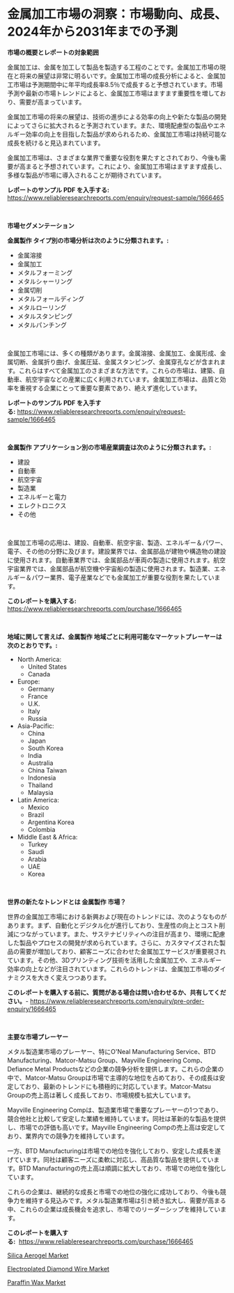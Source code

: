 <p><h1>金属加工市場の洞察：市場動向、成長、2024年から2031年までの予測</h1></p><p><strong>市場の概要とレポートの対象範囲</strong></p>
<p><p>金属加工は、金属を加工して製品を製造する工程のことです。金属加工市場の現在と将来の展望は非常に明るいです。金属加工市場の成長分析によると、金属加工市場は予測期間中に年平均成長率8.5％で成長すると予想されています。市場予測や最新の市場トレンドによると、金属加工市場はますます重要性を増しており、需要が高まっています。</p><p>金属加工市場の将来の展望は、技術の進歩による効率の向上や新たな製品の開発によってさらに拡大されると予測されています。また、環境配慮型の製品やエネルギー効率の向上を目指した製品が求められるため、金属加工市場は持続可能な成長を続けると見込まれています。</p><p>金属加工市場は、さまざまな業界で重要な役割を果たすとされており、今後も需要が高まると予想されています。これにより、金属加工市場はますます成長し、多様な製品が市場に導入されることが期待されています。</p></p>
<p><strong>レポートのサンプル PDF を入手する:</strong> <a href="https://www.reliableresearchreports.com/enquiry/request-sample/1666465">https://www.reliableresearchreports.com/enquiry/request-sample/1666465</a></p>
<p>&nbsp;</p>
<p><strong>市場セグメンテーション</strong></p>
<p><strong>金属製作 タイプ別の市場分析は次のように分類されます。:</strong></p>
<p><ul><li>金属溶接</li><li>金属加工</li><li>メタルフォーミング</li><li>メタルシャーリング</li><li>金属切削</li><li>メタルフォールディング</li><li>メタルローリング</li><li>メタルスタンピング</li><li>メタルパンチング</li></ul></p>
<p>&nbsp;</p>
<p><p>金属加工市場には、多くの種類があります。金属溶接、金属加工、金属形成、金属切断、金属折り曲げ、金属圧延、金属スタンピング、金属穿孔などが含まれます。これらはすべて金属加工のさまざまな方法です。これらの市場は、建築、自動車、航空宇宙などの産業に広く利用されています。金属加工市場は、品質と効率を重視する企業にとって重要な要素であり、絶えず進化しています。</p></p>
<p><strong>レポートのサンプル PDF を入手する:</strong>&nbsp;<a href="https://www.reliableresearchreports.com/enquiry/request-sample/1666465">https://www.reliableresearchreports.com/enquiry/request-sample/1666465</a></p>
<p>&nbsp;</p>
<p><strong> 金属製作 アプリケーション別の市場産業調査は次のように分類されます。:</strong></p>
<p><ul><li>建設</li><li>自動車</li><li>航空宇宙</li><li>製造業</li><li>エネルギーと電力</li><li>エレクトロニクス</li><li>その他</li></ul></p>
<p>&nbsp;</p>
<p><p>金属加工市場の応用は、建設、自動車、航空宇宙、製造、エネルギー＆パワー、電子、その他の分野に及びます。建設業界では、金属部品が建物や構造物の建設に使用されます。自動車業界では、金属部品が車両の製造に使用されます。航空宇宙業界では、金属部品が航空機や宇宙船の製造に使用されます。製造業、エネルギー＆パワー業界、電子産業などでも金属加工が重要な役割を果たしています。</p></p>
<p><strong>このレポートを購入する:</strong>&nbsp; <a href="https://www.reliableresearchreports.com/purchase/1666465">https://www.reliableresearchreports.com/purchase/1666465</a></p>
<p>&nbsp;</p>
<p><strong>地域に関して言えば、金属製作 地域ごとに利用可能なマーケットプレーヤーは次のとおりです。:</strong></p>
<p><ul>
    <li>
        North America:
        <ul>
            <li>United States</li>
            <li>Canada</li>
        </ul>
    </li>
    <li>
        Europe:
        <ul>
            <li>Germany</li>
            <li>France</li>
            <li>U.K.</li>
            <li>Italy</li>
            <li>Russia</li>
        </ul>
    </li>
    <li>
        Asia-Pacific:
        <ul>
            <li>China</li>
            <li>Japan</li>
            <li>South Korea</li>
            <li>India</li>
            <li>Australia</li>
            <li>China Taiwan</li>
            <li>Indonesia</li>
            <li>Thailand</li>
            <li>Malaysia</li>
        </ul>
    </li>
    <li>
        Latin America:
        <ul>
            <li>Mexico</li>
            <li>Brazil</li>
            <li>Argentina Korea</li>
            <li>Colombia</li>
        </ul>
    </li>
    <li>
        Middle East & Africa:
        <ul>
            <li>Turkey</li>
            <li>Saudi</li>
            <li>Arabia</li>
            <li>UAE</li>
            <li>Korea</li>
        </ul>
    </li>
    </ul></p>
<p>&nbsp;</p>
<p><strong>世界の新たなトレンドとは 金属製作 市場？</strong></p>
<p><p>世界の金属加工市場における新興および現在のトレンドには、次のようなものがあります。まず、自動化とデジタル化が進行しており、生産性の向上とコスト削減につながっています。また、サステナビリティへの注目が高まり、環境に配慮した製品やプロセスの開発が求められています。さらに、カスタマイズされた製品の需要が増加しており、顧客ニーズに合わせた金属加工サービスが重要視されています。その他、3Dプリンティング技術を活用した金属加工や、エネルギー効率の向上などが注目されています。これらのトレンドは、金属加工市場のダイナミクスを大きく変えつつあります。</p></p>
<p><strong>このレポートを購入する前に、質問がある場合は問い合わせるか、共有してください。</strong>- <a href="https://www.reliableresearchreports.com/enquiry/pre-order-enquiry/1666465">https://www.reliableresearchreports.com/enquiry/pre-order-enquiry/1666465</a></p>
<p>&nbsp;</p>
<p><strong>主要な市場プレーヤー</strong></p>
<p><p>メタル製造業市場のプレーヤー、特にO'Neal Manufacturing Service、BTD Manufacturing、Matcor-Matsu Group、Mayville Engineering Comp、Defiance Metal Productsなどの企業の競争分析を提供します。これらの企業の中で、Matcor-Matsu Groupは市場で主導的な地位を占めており、その成長は安定しており、最新のトレンドにも積極的に対応しています。Matcor-Matsu Groupの売上高は著しく成長しており、市場規模も拡大しています。</p><p>Mayville Engineering Compは、製造業市場で重要なプレーヤーの1つであり、競合他社と比較して安定した業績を維持しています。同社は革新的な製品を提供し、市場での評価も高いです。Mayville Engineering Compの売上高は安定しており、業界内での競争力を維持しています。</p><p>一方、BTD Manufacturingは市場での地位を強化しており、安定した成長を遂げています。同社は顧客ニーズに柔軟に対応し、高品質な製品を提供しています。BTD Manufacturingの売上高は順調に拡大しており、市場での地位を強化しています。</p><p>これらの企業は、継続的な成長と市場での地位の強化に成功しており、今後も競争力を維持する見込みです。メタル製造業市場は引き続き拡大し、需要が高まる中、これらの企業は成長機会を追求し、市場でのリーダーシップを維持しています。</p></p>
<p><strong>このレポートを購入する:</strong>&nbsp;&nbsp;<a href="https://www.reliableresearchreports.com/purchase/1666465">https://www.reliableresearchreports.com/purchase/1666465</a></p>
<p><p><a href="https://skillful-vermicelli-b89.notion.site/Silica-Aerogel-Market-Centers-on-Aspects-such-as-Market-Growth-Market-Share-Market-Opportunity-an-5e572a258d0e438bbc3a2fee72979e33">Silica Aerogel Market</a></p><p><a href="https://changeable-paste-463.notion.site/Electroplated-Diamond-Wire-Market-Size-Share-Trends-Analysis-Report-By-Material-By-Type-By-End--6383aafeb72e4d6da767a61aa4d85493">Electroplated Diamond Wire Market</a></p><p><a href="https://fuschia-pecorino-a6d.notion.site/Paraffin-Wax-Market-Size-and-Examines-its-Market-Scope-with-a-Primary-Focus-on-Growth-Opportunitie-3e7a4c0dd630426c9033cd0d1b237e77">Paraffin Wax Market</a></p></p>